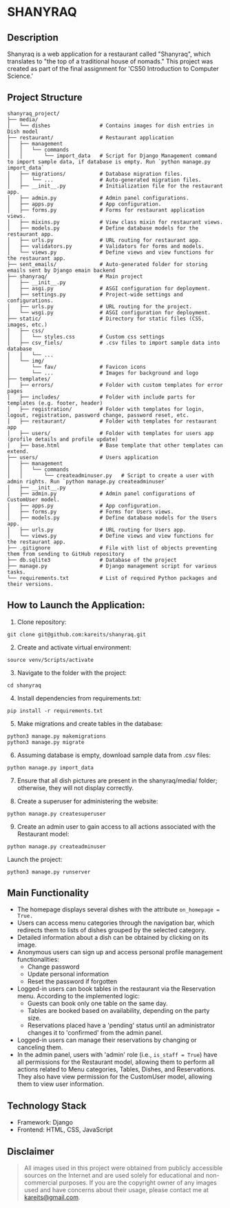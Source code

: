 # SHANYRAQ


## Description
Shanyraq is a web application for a restaurant called "Shanyraq", which translates to "the top of a traditional house of nomads." This project was created as part of the final assignment for 'CS50 Introduction to Computer Science.'


## Project Structure
```
shanyraq_project/
├── media/
│   └── dishes                # Contains images for dish entries in Dish model
├── restaurant/               # Restaurant application
│   ├── management
│   │   └── commands
│   │       └── import_data   # Script for Django Management command to import sample data, if database is empty. Run `python manage.py import_data`
│   ├── migrations/           # Database migration files.
│   │   └── ...               # Auto-generated migration files.
│   ├── __init__.py           # Initialization file for the restaurant app.
│   ├── admin.py              # Admin panel configurations.
│   ├── apps.py               # App configuration.
│   ├── forms.py              # Forms for restaurant application views.
│   ├── mixins.py             # View class mixin for restaurant views.
│   ├── models.py             # Define database models for the restaurant app.
│   ├── urls.py               # URL routing for restaurant app.
│   ├── validators.py         # Validators for forms and models.
│   └── views.py              # Define views and view functions for the restaurant app.
├── sent_emails/              # Auto-generated folder for storing emails sent by Django emain backend
├── shanyraq/                 # Main project
│   ├── __init__.py
│   ├── asgi.py               # ASGI configuration for deployment.
│   ├── settings.py           # Project-wide settings and configurations.
│   ├── urls.py               # URL routing for the project.
│   └── wsgi.py               # ASGI configuration for deployment.
├── static/                   # Directory for static files (CSS, images, etc.)
│   ├── css/
│   │   └── styles.css        # Custom css settings
│   ├── csv_fiels/            # .csv files to import sample data into database
│   │   └── ...
│   └── img/
│       └── fav/              # Favicon icons
│       └── ...               # Images for background and logo
├── templates/
│   ├── errors/               # Folder with custom templates for error pages
│   ├── includes/             # Folder with include parts for templates (e.g. footer, header)
│   ├── registration/         # Folder with templates for login, logout, registration, password change, password reset, etc.
│   ├── restaurant/           # Folder with templates for restaurant app
│   ├── users/                # Folder with templates for users app (profile details and profile update)
│   ├── base.html             # Base template that other templates can extend.
├── users/                    # Users application
│   ├── management
│   │   └── commands
│   │       └── createadminuser.py   # Script to create a user with admin rights. Run `python manage.py createadminuser`
│   ├── __init__.py
│   ├── admin.py              # Admin panel configurations of CustomUser model.
│   ├── apps.py               # App configuration.
│   ├── forms.py              # Forms for Users views.
│   ├── models.py             # Define database models for the Users app.
│   ├── urls.py               # URL routing for Users app.
│   └── views.py              # Define views and view functions for the restaurant app.
├── .gitignore                # File with list of objects preventing them from sending to GitHub repository
├── db.sqlite3                # Database of the project
├── manage.py                 # Django management script for various tasks.
└── requirements.txt          # List of required Python packages and their versions.
```

## How to Launch the Application:

1. Clone repository:
```
git clone git@github.com:kareits/shanyraq.git
```

2. Create and activate virtual environment:
```
source venv/Scripts/activate
```
3. Navigate to the folder with the project:
```
cd shanyraq

```
4. Install dependencies from requirements.txt:
```
pip install -r requirements.txt
```

5. Make migrations and create tables in the database:
```
python3 manage.py makemigrations
python3 manage.py migrate
```

6. Assuming database is empty, download sample data from .csv files:
```
python manage.py import_data
```

7. Ensure that all dish pictures are present in the shanyraq/media/ folder; otherwise, they will not display correctly.

8. Create a superuser for administering the website:
```
python manage.py createsuperuser
```

9. Create an admin user to gain access to all actions associated with the Restaurant model:
```
python manage.py createadminuser
```

Launch the project:
```
python3 manage.py runserver
```


## Main Functionality

- The homepage displays several dishes with the attribute `on_homepage = True.`
- Users can access menu categories through the navigation bar, which redirects them to lists of dishes grouped by the selected category.
- Detailed information about a dish can be obtained by clicking on its image.
- Anonymous users can sign up and access personal profile management functionalities:
  - Change password
  - Update personal information
  - Reset the password if forgotten
- Logged-in users can book tables in the restaurant via the Reservation menu. According to the implemented logic:
  - Guests can book only one table on the same day.
  - Tables are booked based on availability, depending on the party size.
  - Reservations placed have a 'pending' status until an administrator changes it to 'confirmed' from the admin panel.
- Logged-in users can manage their reservations by changing or canceling them.
- In the admin panel, users with 'admin' role (i.e., `is_staff = True`) have all permissions for the Restaurant model, allowing them to perform all actions related to Menu categories, Tables, Dishes, and Reservations. They also have view permission for the CustomUser model, allowing them to view user information.


## Technology Stack

- Framework: Django
- Frontend: HTML, CSS, JavaScript


## Disclaimer

> All images used in this project were obtained from publicly accessible sources on the Internet and are used solely for educational and non-commercial purposes. If you are the copyright owner of any images used and have concerns about their usage, please contact me at kareits@gmail.com.
